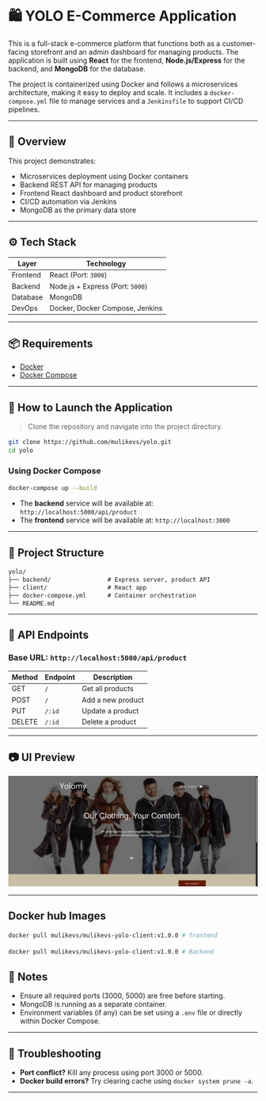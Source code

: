 
# 🛍️ YOLO E-Commerce Application

This is a full-stack e-commerce platform that functions both as a customer-facing storefront and an admin dashboard for managing products. The application is built using **React** for the frontend, **Node.js/Express** for the backend, and **MongoDB** for the database.

The project is containerized using Docker and follows a microservices architecture, making it easy to deploy and scale. It includes a `docker-compose.yml` file to manage services and a `Jenkinsfile` to support CI/CD pipelines.

---

## 🚀 Overview

This project demonstrates:

- Microservices deployment using Docker containers
- Backend REST API for managing products
- Frontend React dashboard and product storefront
- CI/CD automation via Jenkins
- MongoDB as the primary data store

---

## ⚙️ Tech Stack

| Layer      | Technology                       |
|------------|----------------------------------|
| Frontend   | React (Port: `3000`)             |
| Backend    | Node.js + Express (Port: `5000`) |
| Database   | MongoDB                          |
| DevOps     | Docker, Docker Compose, Jenkins  |

---

## 📦 Requirements

- [Docker](https://docs.docker.com/engine/install/)
- [Docker Compose](https://docs.docker.com/compose/)

---

## 🚀 How to Launch the Application

> Clone the repository and navigate into the project directory.

```bash
git clone https://github.com/mulikevs/yolo.git
cd yolo
```

### Using Docker Compose

```bash
docker-compose up --build
```

- The **backend** service will be available at: `http://localhost:5000/api/product`
- The **frontend** service will be available at: `http://localhost:3000`

---

## 📁 Project Structure

```
yolo/
├── backend/                # Express server, product API
├── client/                 # React app
├── docker-compose.yml      # Container orchestration
└── README.md
```

---

## 🧪 API Endpoints

### Base URL: `http://localhost:5000/api/product`

| Method | Endpoint       | Description              |
|--------|----------------|--------------------------|
| GET    | `/`            | Get all products         |
| POST   | `/`            | Add a new product        |
| PUT    | `/:id`         | Update a product         |
| DELETE | `/:id`         | Delete a product         |

---


## 📷 UI Preview

![App Preview](preview.png)

---

## Docker hub Images
```bash
docker pull mulikevs/mulikevs-yolo-client:v1.0.0 # frontend

docker pull mulikevs/mulikevs-yolo-client:v1.0.0 # Backend
```

## 📌 Notes

- Ensure all required ports (3000, 5000) are free before starting.
- MongoDB is running as a separate container.
- Environment variables (if any) can be set using a `.env` file or directly within Docker Compose.

---

## 🧼 Troubleshooting

- **Port conflict?** Kill any process using port 3000 or 5000.
- **Docker build errors?** Try clearing cache using `docker system prune -a`.

---

